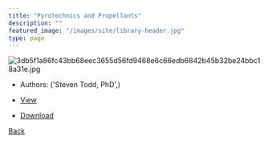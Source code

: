 ```yaml
---
title: "Pyrotechnics and Propellants"
description: ""
featured_image: "/images/site/library-header.jpg"
type: page
---
```


![3db5f1a86fc43bb68eec3655d56fd9468e6c66edb6842b45b32be24bbc18a31e.jpg](https://drive.google.com/uc?export=view&id=1Pr5-EPeQk08xqKrF0Ng_TzSZovyMlqxf)
* Authors: ('Steven Todd, PhD',)
* <a href="https://drive.google.com/uc?export=view&id=1jftKpi-ki00fnAARIRLZkCAlHB9jL-6D" target="_blank">View</a>

* [Download](https://drive.google.com/uc?export=download&id=1jftKpi-ki00fnAARIRLZkCAlHB9jL-6D)

[Back](/library/)
